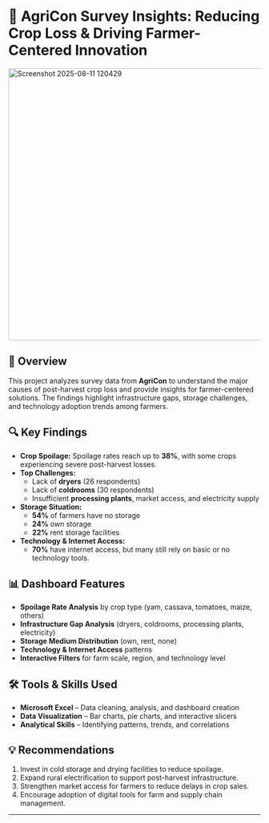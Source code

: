 # 🌾 AgriCon Survey Insights: Reducing Crop Loss & Driving Farmer-Centered Innovation  

<img width="1313" height="544" alt="Screenshot 2025-08-11 120429" src="https://github.com/user-attachments/assets/55bb1044-2bc6-48b3-8121-8a3839a3d0e5" />


## 📌 Overview  
This project analyzes survey data from **AgriCon** to understand the major causes of post-harvest crop loss and provide insights for farmer-centered solutions. The findings highlight infrastructure gaps, storage challenges, and technology adoption trends among farmers.  

## 🔍 Key Findings  
- **Crop Spoilage:** Spoilage rates reach up to **38%**, with some crops experiencing severe post-harvest losses.  
- **Top Challenges:**  
  - Lack of **dryers** (26 respondents)  
  - Lack of **coldrooms** (30 respondents)  
  - Insufficient **processing plants**, market access, and electricity supply  
- **Storage Situation:**  
  - **54%** of farmers have no storage  
  - **24%** own storage  
  - **22%** rent storage facilities  
- **Technology & Internet Access:**  
  - **70%** have internet access, but many still rely on basic or no technology tools.  

## 📊 Dashboard Features  
- **Spoilage Rate Analysis** by crop type (yam, cassava, tomatoes, maize, others)  
- **Infrastructure Gap Analysis** (dryers, coldrooms, processing plants, electricity)  
- **Storage Medium Distribution** (own, rent, none)  
- **Technology & Internet Access** patterns  
- **Interactive Filters** for farm scale, region, and technology level  

## 🛠 Tools & Skills Used  
- **Microsoft Excel** – Data cleaning, analysis, and dashboard creation  
- **Data Visualization** – Bar charts, pie charts, and interactive slicers  
- **Analytical Skills** – Identifying patterns, trends, and correlations  

## 💡 Recommendations  
1. Invest in cold storage and drying facilities to reduce spoilage.  
2. Expand rural electrification to support post-harvest infrastructure.  
3. Strengthen market access for farmers to reduce delays in crop sales.  
4. Encourage adoption of digital tools for farm and supply chain management.  

---
